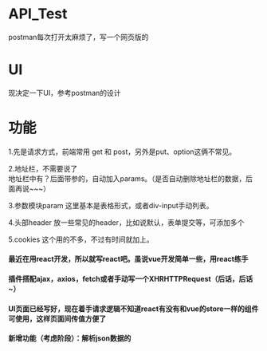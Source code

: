 # API_Test
postman每次打开太麻烦了，写一个网页版的  

# UI
现决定一下UI，参考postman的设计

# 功能
1.先是请求方式，前端常用 get 和 post，另外是put、option这俩不常见。  

2.地址栏，不需要说了  
  地址栏中有？后面带参的，自动加入params。（是否自动删除地址栏的数据，后面再说~~~）  

3.参数模块param
  这里基本是表格形式，或者div-input手动列表。  

4.头部header
  放一些常见的header，比如说默认，表单提交等，可添加多个

5.cookies
  这个用的不多，不过有时间就加上。

#### 最近在用react开发，所以就写react吧。虽说vue开发简单一些，用react练手

#### 插件搭配ajax，axios，fetch或者手动写一个XHRHTTPRequest（后话，后话~）

#### UI页面已经写好，现在着手请求逻辑不知道react有没有和vue的store一样的组件可使用，这样页面间传值方便了

#### 新增功能（考虑阶段）：解析json数据的
